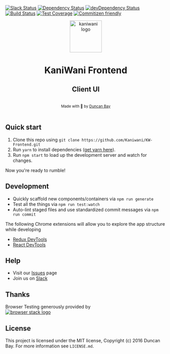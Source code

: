 [![Slack Status](https://rauchg-slackin-iurjmkotad.now.sh/badge.svg)](https://rauchg-slackin-iurjmkotad.now.sh)
[![Dependency Status](https://img.shields.io/david/Kaniwani/KW-Frontend.svg)](https://david-dm.org/Kaniwani/KanaWana)
[![devDependency Status](https://img.shields.io/david/dev/Kaniwani/KW-Frontend.svg)](https://david-dm.org/Kaniwani/KW-Frontend#info=devDependencies)
[![Build Status](https://img.shields.io/travis/Kaniwani/KW-Frontend.svg)](https://travis-ci.org/Kaniwani/KW-Frontend)
[![Test Coverage](https://img.shields.io/coveralls/Kaniwani/KW-Frontend.svg)](https://coveralls.io/github/Kaniwani/KW-Frontend)
[![Commitizen friendly](https://img.shields.io/badge/commitizen-friendly-brightgreen.svg)](http://commitizen.github.io/cz-cli/)

<div align="center">
  <img src="https://raw.githubusercontent.com/Kaniwani/KW-Frontend/master/app/shared/assets/img/logo.png" alt="kaniwani logo" width="100px" /><h1><strong>KaniWani Frontend</strong></h1>
  <h2>Client UI</h2>
</div>

<br />

<div align="center">
  <sub>Made with 🐢 by <a href="https://twitter.com/djtbay">Duncan Bay</a></sub>
</div>

<br />

## Quick start
1. Clone this repo using `git clone https://github.com/Kaniwani/KW-Frontend.git`
2. Run `yarn` to install dependencies ([get yarn here](https://yarnpkg.com/en/docs/install)).
3. Run `npm start` to load up the development server and watch for changes.

Now you're ready to rumble!

## Development
- Quickly scaffold new components/containers via `npm run generate`
- Test all the things via `npm run test:watch`
- Auto-lint staged files and use standardized commit messages via `npm run commit`

The following Chrome extensions will allow you to explore the app structure while developing
- [Redux DevTools](https://chrome.google.com/webstore/detail/redux-devtools/lmhkpmbekcpmknklioeibfkpmmfibljd)
- [React DevTools](https://chrome.google.com/webstore/detail/react-developer-tools/fmkadmapgofadopljbjfkapdkoienihi)

## Help
- Visit our [Issues](https://github.com/Kaniwani/KW-Frontend/issues) page
- Join us on [Slack](https://rauchg-slackin-iurjmkotad.now.sh)

## Thanks
Browser Testing generously provided by  
<a title="browserstack" href="https://www.browserstack.com/" target="_blank" rel="external noopener noreferrer">
<img alt="browser stack logo" src="https://raw.githubusercontent.com/Kaniwani/KW-Frontend/master/app/shared/assets/img/browserstack.png"/>
</a>

## License
This project is licensed under the MIT license, Copyright (c) 2016 Duncan Bay. For more information see `LICENSE.md`.
